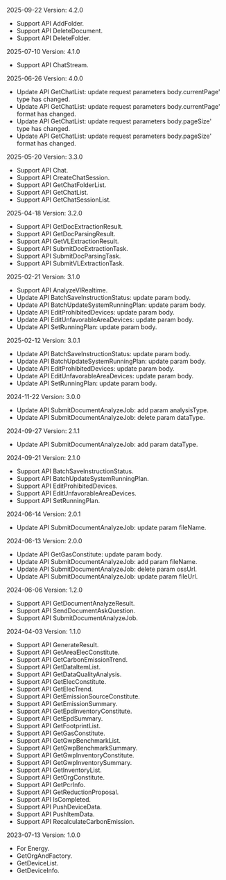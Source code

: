 2025-09-22 Version: 4.2.0
- Support API AddFolder.
- Support API DeleteDocument.
- Support API DeleteFolder.


2025-07-10 Version: 4.1.0
- Support API ChatStream.


2025-06-26 Version: 4.0.0
- Update API GetChatList: update request parameters body.currentPage' type has changed.
- Update API GetChatList: update request parameters body.currentPage' format has changed.
- Update API GetChatList: update request parameters body.pageSize' type has changed.
- Update API GetChatList: update request parameters body.pageSize' format has changed.


2025-05-20 Version: 3.3.0
- Support API Chat.
- Support API CreateChatSession.
- Support API GetChatFolderList.
- Support API GetChatList.
- Support API GetChatSessionList.


2025-04-18 Version: 3.2.0
- Support API GetDocExtractionResult.
- Support API GetDocParsingResult.
- Support API GetVLExtractionResult.
- Support API SubmitDocExtractionTask.
- Support API SubmitDocParsingTask.
- Support API SubmitVLExtractionTask.


2025-02-21 Version: 3.1.0
- Support API AnalyzeVlRealtime.
- Update API BatchSaveInstructionStatus: update param body.
- Update API BatchUpdateSystemRunningPlan: update param body.
- Update API EditProhibitedDevices: update param body.
- Update API EditUnfavorableAreaDevices: update param body.
- Update API SetRunningPlan: update param body.


2025-02-12 Version: 3.0.1
- Update API BatchSaveInstructionStatus: update param body.
- Update API BatchUpdateSystemRunningPlan: update param body.
- Update API EditProhibitedDevices: update param body.
- Update API EditUnfavorableAreaDevices: update param body.
- Update API SetRunningPlan: update param body.


2024-11-22 Version: 3.0.0
- Update API SubmitDocumentAnalyzeJob: add param analysisType.
- Update API SubmitDocumentAnalyzeJob: delete param dataType.


2024-09-27 Version: 2.1.1
- Update API SubmitDocumentAnalyzeJob: add param dataType.


2024-09-21 Version: 2.1.0
- Support API BatchSaveInstructionStatus.
- Support API BatchUpdateSystemRunningPlan.
- Support API EditProhibitedDevices.
- Support API EditUnfavorableAreaDevices.
- Support API SetRunningPlan.


2024-06-14 Version: 2.0.1
- Update API SubmitDocumentAnalyzeJob: update param fileName.


2024-06-13 Version: 2.0.0
- Update API GetGasConstitute: update param body.
- Update API SubmitDocumentAnalyzeJob: add param fileName.
- Update API SubmitDocumentAnalyzeJob: delete param ossUrl.
- Update API SubmitDocumentAnalyzeJob: update param fileUrl.


2024-06-06 Version: 1.2.0
- Support API GetDocumentAnalyzeResult.
- Support API SendDocumentAskQuestion.
- Support API SubmitDocumentAnalyzeJob.


2024-04-03 Version: 1.1.0
- Support API GenerateResult.
- Support API GetAreaElecConstitute.
- Support API GetCarbonEmissionTrend.
- Support API GetDataItemList.
- Support API GetDataQualityAnalysis.
- Support API GetElecConstitute.
- Support API GetElecTrend.
- Support API GetEmissionSourceConstitute.
- Support API GetEmissionSummary.
- Support API GetEpdInventoryConstitute.
- Support API GetEpdSummary.
- Support API GetFootprintList.
- Support API GetGasConstitute.
- Support API GetGwpBenchmarkList.
- Support API GetGwpBenchmarkSummary.
- Support API GetGwpInventoryConstitute.
- Support API GetGwpInventorySummary.
- Support API GetInventoryList.
- Support API GetOrgConstitute.
- Support API GetPcrInfo.
- Support API GetReductionProposal.
- Support API IsCompleted.
- Support API PushDeviceData.
- Support API PushItemData.
- Support API RecalculateCarbonEmission.


2023-07-13 Version: 1.0.0
- For Energy.
- GetOrgAndFactory.
- GetDeviceList.
- GetDeviceInfo.

